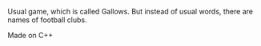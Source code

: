 Usual game, which is called Gallows. But instead of usual words, there are names of football clubs. 

Made on C++
